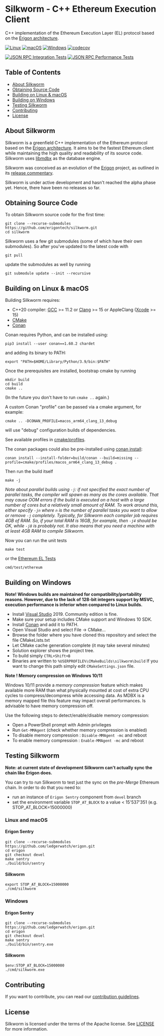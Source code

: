 # Silkworm - C++ Ethereum Execution Client

C++ implementation of the Ethereum Execution Layer (EL) protocol based on the [Erigon architecture].

[![Linux](https://img.shields.io/circleci/build/gh/erigontech/silkworm?label=Linux)](https://circleci.com/gh/erigontech/silkworm)
[![macOS](https://github.com/erigontech/silkworm/actions/workflows/macOS.yml/badge.svg)](https://github.com/erigontech/silkworm/actions/workflows/macOS.yml)
[![Windows](https://github.com/erigontech/silkworm/actions/workflows/windows.yml/badge.svg)](https://github.com/erigontech/silkworm/actions/workflows/windows.yml)
[![codecov](https://codecov.io/gh/erigontech/silkworm/graph/badge.svg?token=89IPVJGR4Q)](https://codecov.io/gh/erigontech/silkworm)

[![JSON RPC Integration Tests](https://github.com/erigontech/silkworm/actions/workflows/rpc-integration-tests.yml/badge.svg)](https://github.com/erigontech/silkworm/actions/workflows/rpc-integration-tests.yml)
[![JSON RPC Performance Tests](https://github.com/erigontech/silkworm/actions/workflows/rpc-performance-tests.yml/badge.svg)](https://github.com/erigontech/silkworm/actions/workflows/rpc-performance-tests.yml)

## Table of Contents

- [About Silkworm](#about)
- [Obtaining Source Code](#source-code)
- [Building on Linux & macOS](#build-on-unix)
- [Building on Windows](#build-on-windows)
- [Testing Silkworm](#testing)
- [Contributing](#contributing)
- [License](#license)


<a name="about"></a>
## About Silkworm

Silkworm is a greenfield C++ implementation of the Ethereum protocol based on the [Erigon architecture].
It aims to be the fastest Ethereum client while maintaining the high quality and readability of its source code.
Silkworm uses [libmdbx] as the database engine.

Silkworm was conceived as an evolution of the [Erigon] project,
as outlined in its [release commentary](https://ledgerwatch.github.io/turbo_geth_release.html#Licence-and-language-migration-plan-out-of-scope-for-the-release).

Silkworm is under active development and hasn't reached the alpha phase yet.
Hence, there have been no releases so far.


<a name="source-code"></a>
## Obtaining Source Code

To obtain Silkworm source code for the first time:
```
git clone --recurse-submodules https://github.com/erigontech/silkworm.git
cd silkworm
```

Silkworm uses a few git submodules (some of which have their own submodules).
So after you've updated to the latest code with
```
git pull
```
update the submodules as well by running
```
git submodule update --init --recursive
```


<a name="build-on-unix"></a>
## Building on Linux & macOS

Building Silkworm requires:
* C++20 compiler: [GCC](https://www.gnu.org/software/gcc/) >= 11.2 or [Clang](https://clang.llvm.org/) >= 15
or AppleClang ([Xcode](https://developer.apple.com/xcode/) >= 15)
* [CMake](https://cmake.org)
* [Conan](https://conan.io)

Conan requires Python, and can be installed using:

    pip3 install --user conan==1.60.2 chardet

and adding its binary to PATH:

    export "PATH=$HOME/Library/Python/3.9/bin:$PATH"


Once the prerequisites are installed, bootstrap cmake by running
```
mkdir build
cd build
cmake ..
```
(In the future you don't have to run `cmake ..` again.)


A custom Conan "profile" can be passed via a cmake argument, for example: 

    cmake .. -DCONAN_PROFILE=macos_arm64_clang_13_debug

will use "debug" configuration builds of dependencies.

See available profiles in [cmake/profiles](cmake/profiles).

The conan packages could also be pre-installed using [conan install](https://docs.conan.io/1/reference/commands/consumer/install.html):

    conan install --install-folder=build/conan --build=missing --profile=cmake/profiles/macos_arm64_clang_13_debug .


Then run the build itself
```
make -j
```
_Note about parallel builds using `-j`: if not specified the exact number of parallel tasks, the compiler will spawn as many
as the cores available. That may cause OOM errors if the build is executed on a host with a large number of cores but a relatively
small amount of RAM. To work around this, either specify `-jn` where `n` is the number of parallel tasks you want to allow or
remove `-j` completely. Typically, for Silkworm each compiler job requires 4GB of RAM. So, if your total RAM is 16GB, for example,
then `-j4` should be OK, while `-j8` is probably not. It also means that you need a machine with at least 4GB RAM to compile Silkworm._

Now you can run the unit tests
```
make test
```
or the [Ethereum EL Tests]
```
cmd/test/ethereum
```


<a name="build-on-windows"></a>
## Building on Windows

**Note! Windows builds are maintained for compatibility/portability reasons. However, due to the lack of 128-bit integers support by MSVC, execution performance is inferior when compared to Linux builds.**
* Install [Visual Studio] 2019. Community edition is fine.
* Make sure your setup includes CMake support and Windows 10 SDK.
* Install [Conan](https://conan.io) and add it to PATH.
* Open Visual Studio and select File -> CMake...
* Browse the folder where you have cloned this repository and select the file CMakeLists.txt
* Let CMake cache generation complete (it may take several minutes)
* Solution explorer shows the project tree.
* To build simply `CTRL+Shift+B`
* Binaries are written to `%USERPROFILE%\CMakeBuilds\silkworm\build` If you want to change this path simply edit `CMakeSettings.json` file.

**Note ! Memory compression on Windows 10/11**

Windows 10/11 provide a _memory compression_ feature which makes available more RAM than what physically mounted at cost of extra CPU cycles to compress/decompress while accessing data. As MDBX is a memory mapped file this feature may impact overall performances. Is advisable to have memory compression off.

Use the following steps to detect/enable/disable memory compression:
* Open a PowerShell prompt with Admin privileges
* Run `Get-MMAgent` (check whether memory compression is enabled)
* To disable memory compression : `Disable-MMAgent -mc` and reboot
* To enable memory compression : `Enable-MMAgent -mc` and reboot


<a name="testing"></a>
## Testing Silkworm

**Note: at current state of development Silkworm can't actually sync the chain like Erigon does.**

You can try to run Silkworm to test just the sync on the *pre-Merge* Ethereum chain. In order to do that you need to:

- run an instance of `Erigon Sentry` component from `devel` branch
- set the environment variable `STOP_AT_BLOCK` to a value < 15'537'351 (e.g. STOP_AT_BLOCK=15000000)

### Linux and macOS

#### Erigon Sentry
```
git clone --recurse-submodules https://github.com/ledgerwatch/erigon.git
cd erigon
git checkout devel
make sentry
./build/bin/sentry
```

#### Silkworm
```
export STOP_AT_BLOCK=15000000
./cmd/silkworm
```

### Windows

#### Erigon Sentry
```
git clone --recurse-submodules https://github.com/ledgerwatch/erigon.git
cd erigon
git checkout devel
make sentry
./build/bin/sentry.exe
```

#### Silkworm
```
$env:STOP_AT_BLOCK=15000000
./cmd/silkworm.exe
```


<a name="contributing"></a>
## Contributing

If you want to contribute, you can read our [contribution guidelines](docs/CONTRIBUTING.md).


<a name="license"></a>
## License

Silkworm is licensed under the terms of the Apache license.
See [LICENSE](LICENSE) for more information.


[Ethereum EL Tests]: https://github.com/ethereum/tests
[Erigon]: https://github.com/ledgerwatch/erigon
[Erigon architecture]: https://github.com/ledgerwatch/interfaces/blob/master/_docs/README.md
[GMP]: http://gmplib.org
[libmdbx]: https://github.com/erthink/libmdbx
[staged sync]: https://github.com/ledgerwatch/erigon/blob/devel/eth/stagedsync/README.md
[Visual Studio]: https://www.visualstudio.com/downloads
[Yellow Paper]: https://ethereum.github.io/yellowpaper/paper.pdf
